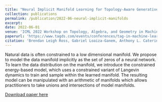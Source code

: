 ```yaml
---
title: "Neural Implicit Manifold Learning for Topology-Aware Generative Modelling"
collection: publications
permalink: /publication/2022-06-neural-implicit-manifolds
excerpt: 
date: 2022-06-01
venue: 'ICML 2022 Workshop on Topology, Algebra, and Geometry in Machine Learning'
paperurl: 'https://www.tagds.com/events/conferences/tag-in-machine-learning'
citation: 'Brendan Leigh Ross, Gabriel Loaiza-Ganem, Anthony L. Caterini, and Jesse C. Cresswell. Neural Implicit Manifold Learning for Topology-Aware Generative Modelling. ICML 2022 Workshop on Topology, Algebra, and Geometry in Machine Learning'
---
```

Natural data is often constrained to a low dimensional manifold. We propose to model the data manifold implicitly as the set of zeros of a neural network. To learn the data distribution on the manifold, we introduce the constrained energy-based model, which uses a constrained variant of Langevin dynamics to train and sample within the learned manifold. The resulting model can be manipulated with an arithmetic of manifolds which allows practitioners to take unions and intersections of model manifolds.

[Download paper here](http://jescresswell.github.io/files/neural-implicit-manifolds.pdf)